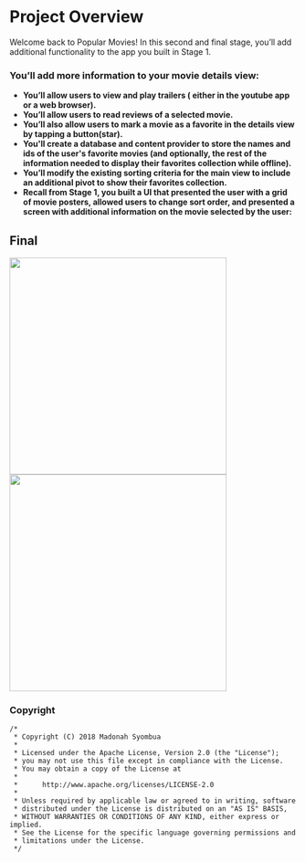 # Project Overview
Welcome back to Popular Movies! In this second and final stage, you’ll add additional functionality to the app you built in Stage 1.

### You’ll add more information to your movie details view:

* **You’ll allow users to view and play trailers ( either in the youtube app or a web browser).**
* **You’ll allow users to read reviews of a selected movie.**
* **You’ll also allow users to mark a movie as a favorite in the details view by tapping a button(star).**
* **You'll create a database and content provider to store the names and ids of the user's favorite movies (and optionally, the rest of the information needed to display their favorites collection while offline).**
* **You’ll modify the existing sorting criteria for the main view to include an additional pivot to show their favorites collection.**
* **Recall from Stage 1, you built a UI that presented the user with a grid of movie posters, allowed users to change sort order, and presented a screen with additional information on the movie selected by the user:**


## Final
<img src="https://user-images.githubusercontent.com/11560987/41365655-9741984a-6eff-11e8-879d-83311a7d064d.jpg" width="380"/> <img src="https://user-images.githubusercontent.com/11560987/41365587-6216b5ce-6eff-11e8-9fed-c8418aa26bed.jpg" width="380"/> 

### Copyright
```
/*
 * Copyright (C) 2018 Madonah Syombua
 *
 * Licensed under the Apache License, Version 2.0 (the "License");
 * you may not use this file except in compliance with the License.
 * You may obtain a copy of the License at
 *
 *      http://www.apache.org/licenses/LICENSE-2.0
 *
 * Unless required by applicable law or agreed to in writing, software
 * distributed under the License is distributed on an "AS IS" BASIS,
 * WITHOUT WARRANTIES OR CONDITIONS OF ANY KIND, either express or implied.
 * See the License for the specific language governing permissions and
 * limitations under the License.
 */
```
